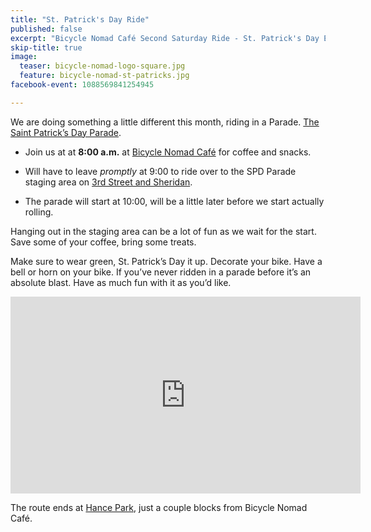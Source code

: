 ```yaml
---
title: "St. Patrick's Day Ride"
published: false
excerpt: "Bicycle Nomad Café Second Saturday Ride - St. Patrick's Day Edition"
skip-title: true
image:
  teaser: bicycle-nomad-logo-square.jpg
  feature: bicycle-nomad-st-patricks.jpg
facebook-event: 1088569841254945

---
```


We are doing something a little different this month, riding in a Parade. [The Saint Patrick’s Day Parade](http://stpatricksdayphoenix.org/).

* Join us at at **8:00 a.m.** at [Bicycle Nomad Café](http://www.thevelo.com/cafe.html) for coffee and snacks.

* Will have to leave *promptly* at 9:00 to ride over to the SPD Parade staging area on [3rd Street and Sheridan](https://goo.gl/maps/cSMA6fXhhbQ2).

* The parade will start at 10:00, will be a little later before we start actually rolling.

Hanging out in the staging area can be a lot of fun as we wait for the start. Save some of your coffee, bring some treats.

Make sure to wear green, St. Patrick’s Day it up. Decorate your bike. Have a bell or horn on your bike. If you’ve never ridden in a parade before it’s an absolute blast. Have as much fun with it as you’d like.

<iframe width="560" height="315" src="https://www.youtube.com/embed/mY3QdyAy62I" frameborder="0" allowfullscreen></iframe>

The route ends at [Hance Park](https://goo.gl/maps/9QvWg8KxZuA2), just a couple blocks from Bicycle Nomad Café.

